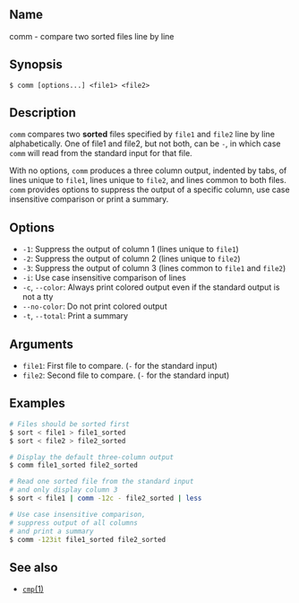 ## Name

comm - compare two sorted files line by line

## Synopsis

```**sh
$ comm [options...] <file1> <file2>
```

## Description

`comm` compares two **sorted** files specified by `file1` and `file2` line by line alphabetically. One of file1 and file2, but not both, can be `-`, in which case `comm` will read from the standard input for that file.

With no options, `comm` produces a three column output, indented by tabs, of lines unique to `file1`, lines unique to `file2`, and lines common to both files. `comm` provides options to suppress the output of a specific column, use case insensitive comparison or print a summary.

## Options

* `-1`: Suppress the output of column 1 (lines unique to `file1`)
* `-2`: Suppress the output of column 2 (lines unique to `file2`)
* `-3`: Suppress the output of column 3 (lines common to `file1` and `file2`)
* `-i`: Use case insensitive comparison of lines
* `-c`, `--color`: Always print colored output even if the standard output is not a tty
* `--no-color`: Do not print colored output
* `-t`, `--total`: Print a summary

## Arguments

* `file1`: First file to compare. (`-` for the standard input)
* `file2`: Second file to compare. (`-` for the standard input)

## Examples

```sh
# Files should be sorted first
$ sort < file1 > file1_sorted
$ sort < file2 > file2_sorted

# Display the default three-column output
$ comm file1_sorted file2_sorted

# Read one sorted file from the standard input
# and only display column 3
$ sort < file1 | comm -12c - file2_sorted | less

# Use case insensitive comparison,
# suppress output of all columns
# and print a summary
$ comm -123it file1_sorted file2_sorted
```

## See also
* [`cmp`(1)](help://man/1/cmp)
